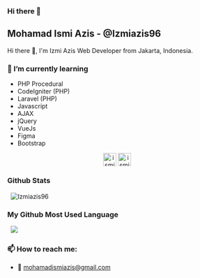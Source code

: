 ### Hi there 👋

<!--
**Izmiazis96/Izmiazis96** is a ✨ _special_ ✨ repository because its `README.md` (this file) appears on your GitHub profile.

Here are some ideas to get you started:

- 🔭 I’m currently working on ...
- 🌱 I’m currently learning ...
- 👯 I’m looking to collaborate on ...
- 🤔 I’m looking for help with ...
- 💬 Ask me about ...
- 📫 How to reach me: ...
- 😄 Pronouns: ...
- ⚡ Fun fact: ...
-->


## Mohamad Ismi Azis - @Izmiazis96

Hi there 👋, I'm Izmi Azis Web Developer from Jakarta, Indonesia.

### 🌱 I’m currently learning

- PHP Procedural
- CodeIgniter (PHP)
- Laravel (PHP)
- Javascript
- AJAX
- jQuery
- VueJs
- Figma
- Bootstrap

<p align="center">
    <a href="https://www.linkedin.com/in/ismiazis96/" target="blank"><img align="center" src="https://cdn.jsdelivr.net/npm/simple-icons@3.0.1/icons/linkedin.svg" alt="ismi"         height="30" width="30" /></a>
    <a href="https://www.instagram.com/ismiazis96/" target="blank"><img align="center" src="https://cdn.jsdelivr.net/npm/simple-icons@3.0.1/icons/instagram.svg" alt="ismi" height="30"     width="30" /></a>
</p>


### Github Stats

<p>&nbsp;
    <img align="center" src="https://github-readme-stats.vercel.app/api?username=Izmiazis96&show_icons=true" alt="Izmiazis96" />
</p>

### My Github Most Used Language

<p>&nbsp;
    <img src="https://github-readme-stats.vercel.app/api/top-langs/?username=Izmiazis96" />
</p>


### 📫 How to reach me:

- 📧 mohamadismiazis@gmail.com



